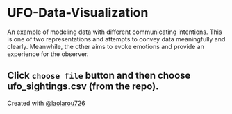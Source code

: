 # UFO-Data-Visualization

An example of modeling data with different communicating intentions. This is one of two representations and attempts to convey data meaningfully and clearly. Meanwhile, the other aims to evoke emotions and provide an experience for the observer.

## Click `choose file` button and then choose **ufo_sightings.csv** (from the repo).

Created with <a href="https://github.com/laolarou726">@laolarou726</a>
